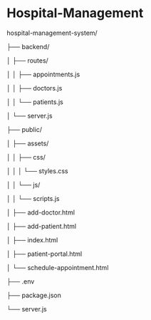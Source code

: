 # Hospital-Management
hospital-management-system/

├── backend/

│   ├── routes/

│   │   ├── appointments.js

│   │   ├── doctors.js

│   │   └── patients.js

│   └── server.js

├── public/

│   ├── assets/

│   │   ├── css/

│   │   │   └── styles.css

│   │   └── js/

│   │       └── scripts.js

│   ├── add-doctor.html

│   ├── add-patient.html

│   ├── index.html

│   ├── patient-portal.html

│   └── schedule-appointment.html

├── .env

├── package.json

└── server.js
